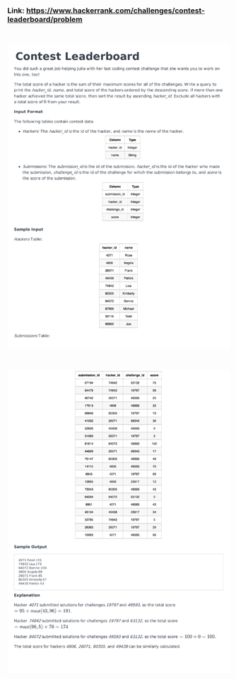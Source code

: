 ### Link: https://www.hackerrank.com/challenges/contest-leaderboard/problem

&nbsp;

![](contest-leaderboard-English-1.png)

&nbsp;

![](contest-leaderboard-English-2.png)
